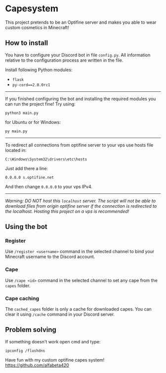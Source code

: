 # Capesystem

This project pretends to be an Optifine server and makes you able to wear custom cosmetics in Minecraft!

## How to install

You have to configure your Discord bot in file `config.py`. All information relative to the configuration process are written in the file.



Install following Python modules:
- `flask`
- `py-cord==2.0.0rc1`

<hr>

If you finished configuring the bot and installing the required modules you can run the project fine! Try using:

    python3 main.py

for Ubuntu or for Windows:

    py main.py

<hr>

To redirect all connections from optifine server to your vps use hosts file located in:

    C:\Windows\System32\drivers\etc\hosts

Just add there a line: 

    0.0.0.0 s.optifine.net

And then change `0.0.0.0` to your vps IPv4.

<hr>

<i>Warning: DO NOT host this `localhost` server. The script will not be able to download files from origin optifine server if the connection is redirected to the localhost. Hosting this project on a vps is recommended!</i>

## Using the bot

### Register

Use `/register <username>` command in the selected channel to bind your Minecraft username to the Discord account.

### Cape

Use `/cape <id>` command in the selected channel to set any cape from the `capes` folder.

### Cape caching

The `cached_capes` folder is only a cache for downloaded capes.
You can clear it using `/cache` command in your Discord server.

## Problem solving

If something doesn't work open cmd and type:

    ipconfig /flushdns

Have fun with my custom optifine capes system!
https://github.com/alfabeta420